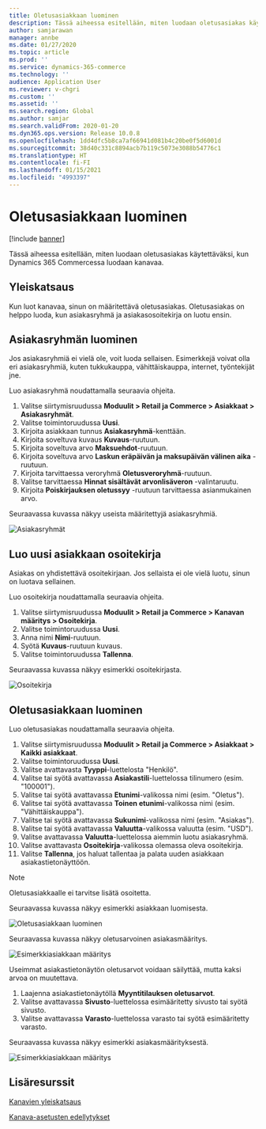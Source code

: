 ```yaml
---
title: Oletusasiakkaan luominen
description: Tässä aiheessa esitellään, miten luodaan oletusasiakas käytettäväksi, kun Dynamics 365 Commercessa luodaan kanavaa.
author: samjarawan
manager: annbe
ms.date: 01/27/2020
ms.topic: article
ms.prod: ''
ms.service: dynamics-365-commerce
ms.technology: ''
audience: Application User
ms.reviewer: v-chgri
ms.custom: ''
ms.assetid: ''
ms.search.region: Global
ms.author: samjar
ms.search.validFrom: 2020-01-20
ms.dyn365.ops.version: Release 10.0.8
ms.openlocfilehash: 1dd4dfc5b8ca7af66941d081b4c20be0f5d6001d
ms.sourcegitcommit: 38d40c331c8894acb7b119c5073e3088b54776c1
ms.translationtype: HT
ms.contentlocale: fi-FI
ms.lasthandoff: 01/15/2021
ms.locfileid: "4993397"
---
```

# <a name="create-a-default-customer"></a>Oletusasiakkaan luominen


[!include [banner](includes/banner.md)]

Tässä aiheessa esitellään, miten luodaan oletusasiakas käytettäväksi, kun Dynamics 365 Commercessa luodaan kanavaa.

## <a name="overview"></a>Yleiskatsaus

Kun luot kanavaa, sinun on määritettävä oletusasiakas. Oletusasiakas on helppo luoda, kun asiakasryhmä ja asiakasosoitekirja on luotu ensin.

## <a name="create-a-customer-group"></a>Asiakasryhmän luominen

Jos asiakasryhmiä ei vielä ole, voit luoda sellaisen. Esimerkkejä voivat olla eri asiakasryhmiä, kuten tukkukauppa, vähittäiskauppa, internet, työntekijät jne.

Luo asiakasryhmä noudattamalla seuraavia ohjeita.

1. Valitse siirtymisruudussa **Moduulit \> Retail ja Commerce \> Asiakkaat \> Asiakasryhmät**.
1. Valitse toimintoruudussa **Uusi**.
1. Kirjoita asiakkaan tunnus **Asiakasryhmä**-kenttään.
1. Kirjoita soveltuva kuvaus **Kuvaus**-ruutuun.
1. Kirjoita soveltuva arvo **Maksuehdot**-ruutuun.
1. Kirjoita soveltuva arvo **Laskun eräpäivän ja maksupäivän välinen aika** -ruutuun.
1. Kirjoita tarvittaessa veroryhmä **Oletusveroryhmä**-ruutuun.
1. Valitse tarvittaessa **Hinnat sisältävät arvonlisäveron** -valintaruutu.
1. Kirjoita **Poiskirjauksen oletussyy** -ruutuun tarvittaessa asianmukainen arvo.

Seuraavassa kuvassa näkyy useista määritettyjä asiakasryhmiä.

![Asiakasryhmät](media/customer-groups.png)

## <a name="create-a-customer-address-book"></a>Luo uusi asiakkaan osoitekirja

Asiakas on yhdistettävä osoitekirjaan. Jos sellaista ei ole vielä luotu, sinun on luotava sellainen.

Luo osoitekirja noudattamalla seuraavia ohjeita.

1. Valitse siirtymisruudussa **Moduulit \> Retail ja Commerce \> Kanavan määritys \> Osoitekirja**.
1. Valitse toimintoruudussa **Uusi**.
1. Anna nimi **Nimi**-ruutuun.
1. Syötä **Kuvaus**-ruutuun kuvaus.
1. Valitse toimintoruudussa **Tallenna**.

Seuraavassa kuvassa näkyy esimerkki osoitekirjasta.

![Osoitekirja](media/address-book.png)

## <a name="create-a-default-customer"></a>Oletusasiakkaan luominen

Luo oletusasiakas noudattamalla seuraavia ohjeita.

1. Valitse siirtymisruudussa **Moduulit \> Retail ja Commerce \> Asiakkaat \> Kaikki asiakkaat**.
1. Valitse toimintoruudussa **Uusi**.
1. Valitse avattavasta **Tyyppi**-luettelosta "Henkilö".
1. Valitse tai syötä avattavassa **Asiakastili**-luettelossa tilinumero (esim. "100001").
1. Valitse tai syötä avattavassa **Etunimi**-valikossa nimi (esim. "Oletus").
1. Valitse tai syötä avattavassa **Toinen etunimi**-valikossa nimi (esim. "Vähittäiskauppa").
1. Valitse tai syötä avattavassa **Sukunimi**-valikossa nimi (esim. "Asiakas").
1. Valitse tai syötä avattavassa **Valuutta**-valikossa valuutta (esim. "USD").
1. Valitse avattavassa **Valuutta**-luettelossa aiemmin luotu asiakasryhmä.
1. Valitse avattavasta **Osoitekirja**-valikossa olemassa oleva osoitekirja.
1. Valitse **Tallenna**, jos haluat tallentaa ja palata uuden asiakkaan asiakastietonäyttöön.

> [!NOTE]
> Oletusasiakkaalle ei tarvitse lisätä osoitetta.

Seuraavassa kuvassa näkyy esimerkki asiakkaan luomisesta.

![Oletusasiakkaan luominen](media/default-customer-creation.png)

Seuraavassa kuvassa näkyy oletusarvoinen asiakasmääritys.

![Esimerkkiasiakkaan määritys](media/default-customer-configuration1.png)

Useimmat asiakastietonäytön oletusarvot voidaan säilyttää, mutta kaksi arvoa on muutettava.

1. Laajenna asiakastietonäytöllä **Myyntitilauksen oletusarvot**.
1. Valitse avattavassa **Sivusto**-luettelossa esimääritetty sivusto tai syötä sivusto.
1. Valitse avattavassa **Varasto**-luettelossa varasto tai syötä esimääritetty varasto.

Seuraavassa kuvassa näkyy esimerkki asiakasmäärityksestä.

![Esimerkkiasiakkaan määritys](media/default-customer-configuration2.png)

## <a name="additional-resources"></a>Lisäresurssit

[Kanavien yleiskatsaus](channels-overview.md)

[Kanava-asetusten edellytykset](channels-prerequisites.md)
